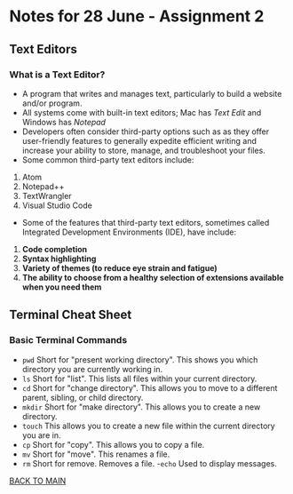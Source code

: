 # Notes for 28 June - Assignment 2
## Text Editors
### What is a Text Editor?
- A program that writes and manages text, particularly to build a website and/or program.
- All systems come with built-in text editors; Mac has *Text Edit* and Windows has *Notepad*
- Developers often consider third-party options such as  as they offer user-friendly features to generally expedite efficient writing and increase your ability to store, manage, and troubleshoot your files.
- Some common third-party text editors include:
1. Atom
2. Notepad++
3. TextWrangler
4. Visual Studio Code
- Some of the features that third-party text editors, sometimes called Integrated Development Environments (IDE), have include:
1. **Code completion**
2. **Syntax highlighting**
3. **Variety of themes (to reduce eye strain and fatigue)**
4. **The ability to choose from a healthy selection of extensions available when you need them**

## Terminal Cheat Sheet
### Basic Terminal Commands
- `pwd` Short for "present working directory".  This shows you which directory you are currently working in.
- `ls` Short for "list".  This lists all files within your current directory.
- `cd` Short for "change directory".  This allows you to move to a different parent, sibling, or child directory.
- `mkdir` Short for "make directory".  This allows you to create a new directory.
- `touch` This allows you to create a new file within the current directory you are in.
- `cp` Short for "copy". This allows you to copy a file.
- `mv` Short for "move". This renames a file.
- `rm` Short for remove. Removes a file.
-`echo` Used to display messages.

[BACK TO MAIN](README.md)
